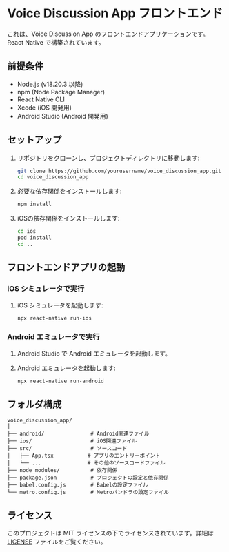 
# Voice Discussion App フロントエンド

これは、Voice Discussion App のフロントエンドアプリケーションです。React Native で構築されています。

## 前提条件

- Node.js (v18.20.3 以降)
- npm (Node Package Manager)
- React Native CLI
- Xcode (iOS 開発用)
- Android Studio (Android 開発用)

## セットアップ

1. リポジトリをクローンし、プロジェクトディレクトリに移動します:

   ```bash
   git clone https://github.com/yourusername/voice_discussion_app.git
   cd voice_discussion_app
   ```

2. 必要な依存関係をインストールします:

   ```bash
   npm install
   ```

3. iOSの依存関係をインストールします:

   ```bash
   cd ios
   pod install
   cd ..
   ```

## フロントエンドアプリの起動

### iOS シミュレータで実行

1. iOS シミュレータを起動します:

   ```bash
   npx react-native run-ios
   ```

### Android エミュレータで実行

1. Android Studio で Android エミュレータを起動します。
2. Android エミュレータを起動します:

   ```bash
   npx react-native run-android
   ```

## フォルダ構成

```
voice_discussion_app/
│
├── android/               # Android関連ファイル
├── ios/                   # iOS関連ファイル
├── src/                   # ソースコード
│   ├── App.tsx           # アプリのエントリーポイント
│   └── ...               # その他のソースコードファイル
├── node_modules/          # 依存関係
├── package.json           # プロジェクトの設定と依存関係
├── babel.config.js        # Babelの設定ファイル
└── metro.config.js        # Metroバンドラの設定ファイル
```

## ライセンス

このプロジェクトは MIT ライセンスの下でライセンスされています。詳細は [LICENSE](LICENSE) ファイルをご覧ください。
